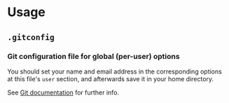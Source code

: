 # Usage

## `.gitconfig`

### Git configuration file for global (per-user) options

You should set your name and email address in the corresponding options at this file's `user` section, and afterwards save it in your home directory.

See [Git documentation](https://git-scm.com/docs/git-config#FILES) for further info.
